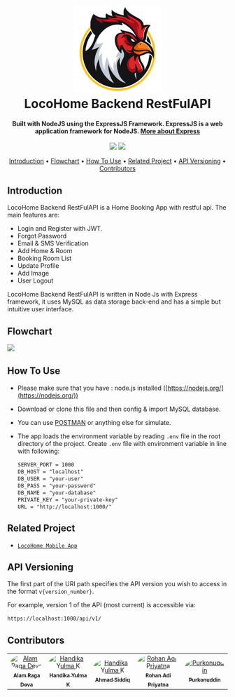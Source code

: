 <h1 align="center">
  <br>
  <img src="https://github.com/argadeva/djago-backend-restfulapi/raw/master/demo/logo.png" width="200">
  <br>
  LocoHome Backend RestFulAPI
  <br>
</h1>

<h4 align="center">Built with NodeJS using the ExpressJS Framework. ExpressJS is a web application framework for NodeJS. <a href="https://en.wikipedia.org/wiki/Express.js" target="_blank">More about Express</a></h4>

<p align="center">
  <img src="https://img.shields.io/badge/Node.js-v12.14.1-success">
  <img src="https://img.shields.io/badge/Express.js-v.4.17.1-informational">
</p>

<p align="center">
  <a href="#introduction">Introduction</a> •
  <a href="#flowchart">Flowchart</a> •
  <a href="#how-to-use">How To Use</a> •
  <a href="#related-project ">Related Project</a> •
  <a href="#api-versioning">API Versioning</a> •
  <a href="#contributors">Contributors</a>
</p>

## Introduction

LocoHome Backend RestFulAPI is a Home Booking App with restful api. The main features are:

- Login and Register with JWT.
- Forgot Password
- Email & SMS Verification
- Add Home & Room
- Booking Room List
- Update Profile
- Add Image
- User Logout

LocoHome Backend RestFulAPI is written in Node Js with Express framework, it uses MySQL as data storage back-end and has a simple but intuitive user interface.

## Flowchart

[![](https://mermaid.ink/img/eyJjb2RlIjoiZ3JhcGggTFJcbiAgICBBe1VTRVJTfSAtLT4gQihSRUdJU1RFUilcbiAgICBBIC0tPiBDKChMT0dJTikpXG4gICAgQiAtLT4gQ1xuICAgIEMgLS0-IEUoU0VBUkNIIFJPT00pXG4gICAgRSAtLT4gRlxuICAgIEMgLS0-IEYoTElTVCBST09NKVxuICAgIEYgLS0-IEkoQ0hFQ0tPVVQgLyBQQVlNRU5UIEdBVEVXQVkpXG4gICAgSSAtLT4gS1xuICAgIEwgLS0-IEooKExPR09VVCkpXG4gICAgQyAtLT4gSyhISVNUT1JZKVxuICAgIEMgLS0-IEwoVVNFUlMpIiwibWVybWFpZCI6eyJ0aGVtZSI6ImRlZmF1bHQifSwidXBkYXRlRWRpdG9yIjpmYWxzZX0)](https://mermaid-js.github.io/mermaid-live-editor/#/edit/eyJjb2RlIjoiZ3JhcGggTFJcbiAgICBBe1VTRVJTfSAtLT4gQihSRUdJU1RFUilcbiAgICBBIC0tPiBDKChMT0dJTikpXG4gICAgQiAtLT4gQ1xuICAgIEMgLS0-IEUoU0VBUkNIIFJPT00pXG4gICAgRSAtLT4gRlxuICAgIEMgLS0-IEYoTElTVCBST09NKVxuICAgIEYgLS0-IEkoQ0hFQ0tPVVQgLyBQQVlNRU5UIEdBVEVXQVkpXG4gICAgSSAtLT4gS1xuICAgIEwgLS0-IEooKExPR09VVCkpXG4gICAgQyAtLT4gSyhISVNUT1JZKVxuICAgIEMgLS0-IEwoVVNFUlMpIiwibWVybWFpZCI6eyJ0aGVtZSI6ImRlZmF1bHQifSwidXBkYXRlRWRpdG9yIjpmYWxzZX0)

## How To Use

- Please make sure that you have : node.js installed ([https://nodejs.org/](https://nodejs.org/))
- Download or clone this file and then config & import MySQL database.
- You can use [POSTMAN](https://www.getpostman.com/) or anything else for simulate.
- The app loads the environment variable by reading `.env` file in the root directory of the project. Create `.env` file with environment variable in line with following:

  ```
  SERVER_PORT = 1000
  DB_HOST = "localhost"
  DB_USER = "your-user"
  DB_PASS = "your-password"
  DB_NAME = "your-database"
  PRIVATE_KEY = "your-private-key"
  URL = "http://localhost:1000/"
  ```

## Related Project

- [`LocoHome Mobile App`](https://github.com/argadeva/Locohome-Mobile)

## API Versioning

The first part of the URI path specifies the API version you wish to access in the format `v{version_number}`.

For example, version 1 of the API (most current) is accessible via:

```
https://localhost:1000/api/v1/
```

## Contributors

<center>
  <table>
    <tr>
      <td align="center">
        <a href="https://github.com/argadeva">
          <img width="100" style="border-radius: 50%" src="https://avatars1.githubusercontent.com/u/58824621?s=460&u=e3a58dc9b0941effb894115e55b1978ff3d99c4b&v=4" alt="Alam Raga Deva"><br/>
          <sub><b>Alam Raga Deva</b></sub>
        </a>
      </td>
      <td align="center">
        <a href="https://github.com/handika97">
          <img width="100" style="border-radius: 50%" src="https://avatars1.githubusercontent.com/u/35553107?s=460&v=4" alt="Handika Yulma K"><br/>
          <sub><b>Handika Yulma K</b></sub>
        </a>
      </td>
      <td align="center">
        <a href="https://github.com/ahmadsiddiq-lang">
          <img width="100" style="border-radius: 50%" src="https://avatars0.githubusercontent.com/u/60493382?s=460&v=4" alt="Handika Yulma K"><br/>
          <sub><b>Ahmad Siddiq</b></sub>
        </a>
      </td>
      <td align="center">
        <a href="https://github.com/rohan1358">
          <img width="100" style="border-radius: 50%" src="https://avatars2.githubusercontent.com/u/28683986?s=460&u=ddf49273ced60719ac006078f0a9e7d52ae97fc1&v=4" alt="Rohan Adi Priyatna"><br/>
          <sub><b>Rohan Adi Priyatna</b></sub>
        </a>
      </td>
      <td align="center">
        <a href="https://github.com/purkonuddin">
          <img width="100" style="border-radius: 50%" src="https://avatars0.githubusercontent.com/u/44079569?s=460&u=15d39d974729963b1c79d3709c0123d1e9cb8fe8&v=4" alt="Purkonuddin"><br/>
          <sub><b>Purkonuddin</b></sub>
        </a>
      </td>
    </tr>
  </table>
</center>
